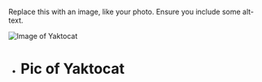 Replace this with an image, like your photo. Ensure you include some alt-text.

![Image of Yaktocat](https://octodex.github.com/images/yaktocat.png)


- # Pic of Yaktocat
